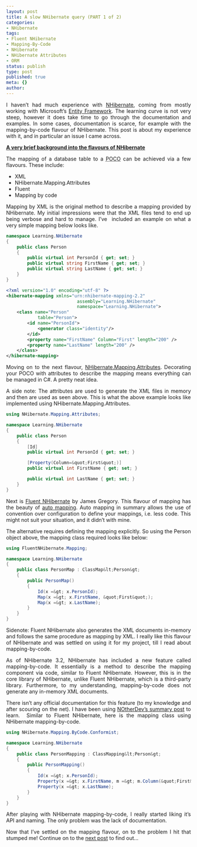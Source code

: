 ```yaml
---
layout: post
title: A slow NHibernate query (PART 1 of 2)
categories:
- NHibernate
tags:
- Fluent NHibernate
- Mapping-By-Code
- NHibernate
- NHibernate Attributes
- ORM
status: publish
type: post
published: true
meta: {}
author: 
---
```

<p align="justify">I haven’t had much experience with <a href="http://www.nhforge.org">NHibernate</a>, coming from mostly working with Microsoft’s <a href="http://msdn.microsoft.com/en-us/data/aa937709">Entity Framework</a>. The learning curve is not very steep, however it does take time to go through the documentation and examples. In some cases, documentation is scarce, for example with the mapping-by-code flavour of NHibernate. This post is about my experience with it, and in particular an issue I came across.</p>
<p align="justify"><strong><u>A very brief background into the flavours of NHibernate </u></strong></p>
<p align="justify">The mapping of a database table to a <abbr title="Plain Old CLR Object">POCO</abbr> can be achieved via a few flavours. These include:</p>
<ul>
<li>
<div align="justify">XML </div>
<li>
<div align="justify">NHibernate.Mapping.Attributes </div>
<li>
<div align="justify">Fluent </div>
<li>
<div align="justify">Mapping by code</div>
</li>
</ul>
<p align="justify">Mapping by XML is the original method to describe a mapping provided by NHibernate. My initial impressions were that the XML files tend to end up being verbose and hard to manage. I’ve&nbsp; included an example on what a very simple mapping below looks like.</p>

```csharp
namespace Learning.NHibernate
{
    public class Person
    {
        public virtual int PersonId { get; set; }
        public virtual string FirstName { get; set; }
        public virtual string LastName { get; set; }
    }
}
```

```xml
<?xml version="1.0" encoding="utf-8" ?>
<hibernate-mapping xmlns="urn:nhibernate-mapping-2.2"
                           assembly="Learning.NHibernate"
                           namespace="Learning.NHibernate">
    <class name="Person"
     	    table="Person">
        <id name="PersonId">
            <generator class="identity"/>
        </id>
        <property name="FirstName" Column="First" length="200" />
        <property name="LastName" length="200" />
    </class>
</hibernate-mapping>
```

<p align="justify">Moving on to the next flavour, <a href="http://www.nhforge.org/doc/nh/en/index.html#mapping-attributes">NHibernate.Mapping.Attributes</a>. Decorating your POCO with attributes to describe the mapping means everything can be managed in C#. A pretty neat idea. </p>
<p align="justify">A side note: The attributes are used to generate the XML files in memory and then are used as seen above. This is what the above example looks like implemented using NHibernate.Mapping.Attributes.</p>

```csharp
using NHibernate.Mapping.Attributes;

namespace Learning.NHibernate
{
    public class Person
    {
        [Id]
        public virtual int PersonId { get; set; }

        [Property(Column=&quot;First&quot;)]
        public virtual int FirstName { get; set; }

        public virtual int LastName { get; set; }
    }
}
```

<p align="justify">Next is <a href="http://www.fluentnhibernate.org/">Fluent NHibernate</a> by James Gregory. This flavour of mapping has the beauty of <a href="https://github.com/jagregory/fluent-nhibernate/wiki/Auto-mapping">auto mapping</a>. Auto mapping in summary allows the use of convention over configuration to define your mappings, i.e. less code. This might not suit your situation, and it didn’t with mine.</p>
<p align="justify">The alternative requires defining the mapping explicitly. So using the Person object above, the mapping class required looks like below:</p>

```csharp
using FluentNHibernate.Mapping;

namespace Learning.NHibernate
{
    public class PersonMap : ClassMap&lt;Person&gt;
    {
        public PersonMap()
        {
            Id(x =&gt; x.PersonId);
            Map(x =&gt; x.FirstName, &quot;First&quot;);
            Map(x =&gt; x.LastName);
        }
    }
}
```

<p align="justify">Sidenote: Fluent NHibernate also generates the XML documents in-memory and follows the same procedure as mapping by XML. I really like this flavour of NHibernate and was settled on using it for my project, till I read about mapping-by-code.</p>
<p align="justify">As of NHibernate 3.2, NHibernate has included a new feature called mapping-by-code. It essentially is a method to describe the mapping component via code, similar to Fluent NHibernate. However, this is in the core library of NHibernate, unlike Fluent NHibernate, which is a third-party library. Furthermore, to my understanding, mapping-by-code does not generate any in-memory XML documents.</p>
<p align="justify">There isn’t any official documentation for this feature (to my knowledge and after scouring on the net). I have been using <a href="http://notherdev.blogspot.com.au/2012/02/nhibernates-mapping-by-code-summary.html">NOtherDev’s summary post</a> to learn.&nbsp; Similar to Fluent NHibernate, here is the mapping class using NHibernate mapping-by-code.</p>

```csharp
using NHibernate.Mapping.ByCode.Conformist;

namespace Learning.NHibernate
{
    public class PersonMapping : ClassMapping&lt;Person&gt;
    {
        public PersonMapping()
        {
            Id(x =&gt; x.PersonId);
            Property(x =&gt; x.FirstName, m =&gt; m.Column(&quot;First&quot;));
            Property(x =&gt; x.LastName);
        }
    }
}
```

<p align="justify">After playing with NHibernate mapping-by-code, I really started liking it’s API and naming. The only problem was the lack of documentation.</p>
<p align="justify">Now that I’ve settled on the mapping flavour, on to the problem I hit that stumped me! Continue on to the <a href="http://pwee167.wordpress.com/2012/08/05/a-slow-nhibernate-query-part-2-of-2/">next post</a> to find out…</p>

